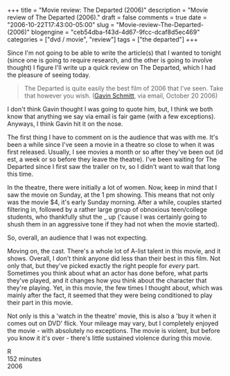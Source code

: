 +++
title = "Movie review: The Departed (2006)"
description = "Movie review of The Departed (2006)."
draft = false
comments = true
date = "2006-10-22T17:43:00-05:00"
slug = "Movie-review-The-Departed-(2006)"
blogengine = "ceb54dba-f43d-4d67-9fcc-dcaf8d5ec469"
categories = ["dvd / movie", "review"]
tags = ["the departed"]
+++

<p>
Since I&#39;m not going to be able to write the article(s) that I wanted to tonight (since one is going to require research, and the other is going to involve thought) I figure I&#39;ll write up a quick review on The Departed, which I had the pleasure of seeing today.<!--more-->
</p>
<blockquote>
	The Departed is quite easily the best film of 2006 that I&#39;ve seen. Take that however you wish. (<a href="http://framingbusiness.net/">Gavin Schmitt</a>, via email, October 20 2006)
</blockquote>
<p>
I don&#39;t think Gavin thought I was going to quote him, but, I think we both know that anything we say via email is fair game (with a few exceptions). Anyways, I think Gavin hit it on the nose.
</p>
<p>
The first thing I have to comment on is the audience that was with me. It&#39;s been a while since I&#39;ve seen a movie in a theatre so close to when it was first released. Usually, I see movies a month or so after they&#39;ve been out (id est, a week or so before they leave the theatre). I&#39;ve been waiting for The Departed since I first saw the trailer on tv, so I didn&#39;t want to wait that long this time.
</p>
<p>
In the theatre, there were initially a lot of women. Now, keep in mind that I saw the movie on Sunday, at the 1 pm showing. This means that not only was the movie $4, it&#39;s early Sunday morning. After a while, couples started filtering in, followed by a rather large group of obnoxious teen/college students, who thankfully shut the _ up (&#39;cause I was certainly going to shush them in an aggressive tone if they had not when the movie started).
</p>
<p>
So, overall, an audience that I was not expecting.
</p>
<p>
Moving on, the cast. There&#39;s a whole lot of A-list talent in this movie, and it shows. Overall, I don&#39;t think anyone did less than their best in this film. Not only that, but they&#39;ve picked exactly the right people for <em>every</em> part. Sometimes you think about what an actor has done before, what parts they&#39;ve played, and it changes how you think about the character that they&#39;re playing. Yet, in this movie, the few times I thought about, which was mainly after the fact, it seemed that they were being conditioned to play their part in this movie.
</p>
<p>
Not only is this a &#39;watch in the theatre&#39; movie, this is also a &#39;buy it when it comes out on DVD&#39; flick. Your mileage may vary, but I completely enjoyed the movie - with absolutely no exceptions. The movie is violent, but before you know it it&#39;s over - there&#39;s little sustained violence during this movie.
</p>
<p>
R<br />
152 minutes<br />
2006
</p>

